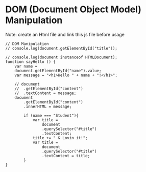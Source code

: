 # DOM (Document Object Model) Manipulation
Note: create an Html file and link this js file before usage
```
// DOM Manipulation
// console.log(document.getElementById("title"));

// console.log(document instanceof HTMLDocument);
function sayHello () {
	var name =
	document.getElementById("name").value;
	var message = "<h1>Hello " + name + "!</h1>";

	// document
	// 	.getElementById("content")
	// 	.textContent = message;
	document
	 	.getElementById("content")
	 	.innerHTML = message;

	 	if (name === "Student"){
	 		var title =
	 			document
	 			.querySelector("#title")
	 			.textContent;
	 		title += " & Lovin it!"; 
	 		var title =
	 			document
	 			.querySelector("#title")
	 			.textContent = title; 
	 	}
}
```
